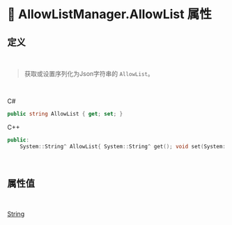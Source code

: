 # 🔧 AllowListManager.AllowList 属性

## 定义

<br>

> 获取或设置序列化为Json字符串的 `AllowList`。

<br>

C#
```csharp
public string AllowList { get; set; }
```
C++
```cpp
public:
    System::String^ AllowList{ System::String^ get(); void set(System::String^ value); }
```

<br>

## 属性值

<br>

[String](https://docs.microsoft.com/zh-cn/DotNET/api/system.string?view=net-6.0)